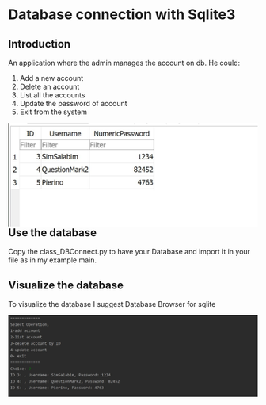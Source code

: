 # Database connection with Sqlite3 

## Introduction
An application where the admin manages the account on db.
He could:
1) Add a new account
2) Delete an account
3) List all the accounts
4) Update the password of account
5) Exit from the system

<img src="Capture/cap1.JPG"
     style="float: left; margin-right: 28px;" />
     

## Use the database
Copy the class_DBConnect.py to have your Database and import it in your file as in my example main. 

## Visualize the database
To visualize the database I suggest Database Browser for sqlite

<img src="Capture/cap2.JPG"
     style="float: left; margin-right: 18px;" />
     
